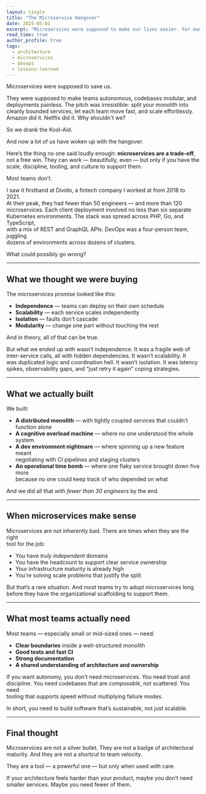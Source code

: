 ```yaml
---
layout: single
title: "The Microservice Hangover"
date: 2025-05-01
excerpt: "Microservices were supposed to make our lives easier. For many teams, they made everything harder. This is a story about scale, pain, and learning the hard way."
read_time: true
author_profile: true
tags:
  - architecture
  - microservices
  - devops
  - lessons-learned
--- 
```


Microservices were supposed to save us.

They were supposed to make teams autonomous, codebases modular, and  
deployments painless. The pitch was irresistible: split your monolith into  
cleanly bounded services, let each team move fast, and scale effortlessly.  
Amazon did it. Netflix did it. Why shouldn't we?

So we drank the Kool-Aid.

And now a lot of us have woken up with the hangover.

<!--more-->

Here’s the thing no one said loudly enough: **microservices are a trade-off**,  
not a free win. They can work — beautifully, even — but only if you have the  
scale, discipline, tooling, and culture to support them.

Most teams don’t.

I saw it firsthand at Divido, a fintech company I worked at from 2018 to 2021.  
At their peak, they had fewer than 50 engineers — and more than 120  
microservices. Each client deployment involved no less than six separate  
Kubernetes environments. The stack was spread across PHP, Go, and TypeScript,  
with a mix of REST and GraphQL APIs. DevOps was a four-person team, juggling  
dozens of environments across dozens of clusters.

What could possibly go wrong?

---

## What we thought we were buying

The microservices promise looked like this:

- **Independence** — teams can deploy on their own schedule  
- **Scalability** — each service scales independently  
- **Isolation** — faults don’t cascade  
- **Modularity** — change one part without touching the rest

And in theory, all of that can be true.

But what we ended up with wasn’t independence. It was a fragile web of  
inter-service calls, all with hidden dependencies. It wasn’t scalability. It  
was duplicated logic and coordination hell. It wasn’t isolation. It was latency  
spikes, observability gaps, and “just retry it again” coping strategies.

---

## What we actually built

We built:

- **A distributed monolith** — with tightly coupled services that couldn’t  
  function alone  
- **A cognitive overload machine** — where no one understood the whole system  
- **A dev environment nightmare** — where spinning up a new feature meant  
  negotiating with CI pipelines and staging clusters  
- **An operational time bomb** — where one flaky service brought down five more  
  because no one could keep track of who depended on what

And we did all that *with fewer than 30 engineers* by the end.

---

## When microservices make sense

Microservices are not inherently bad. There are times when they are the right  
tool for the job:

- You have *truly independent* domains  
- You have the headcount to support clear service ownership  
- Your infrastructure maturity is already high  
- You’re solving scale problems that justify the split

But that’s a rare situation. And most teams try to adopt microservices long  
before they have the organizational scaffolding to support them.

---

## What most teams actually need

Most teams — especially small or mid-sized ones — need:

- **Clear boundaries** inside a well-structured monolith  
- **Good tests and fast CI**  
- **Strong documentation**  
- **A shared understanding of architecture and ownership**

If you want autonomy, you don’t need microservices. You need trust and  
discipline. You need codebases that are *composable*, not scattered. You need  
tooling that supports speed without multiplying failure modes.

In short, you need to build software that’s sustainable, not just scalable.

---

## Final thought

Microservices are not a silver bullet. They are not a badge of architectural  
maturity. And they are not a shortcut to team velocity.

They are a tool — a powerful one — but only when used with care.

If your architecture feels harder than your product, maybe you don’t need  
smaller services. Maybe you need fewer of them.
